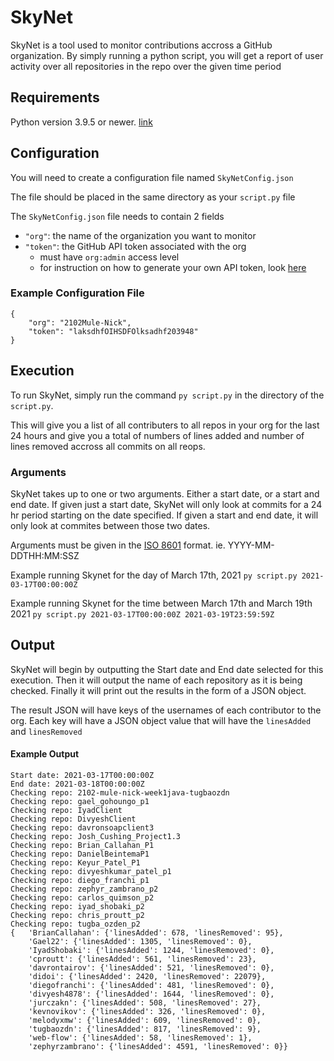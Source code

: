 # SkyNet

SkyNet is a tool used to monitor contributions accross a GitHub organization.  By simply running a python script, you will get a report of user activity over all repositories in the repo over the given time period

## Requirements

Python version 3.9.5 or newer. [link](https://www.python.org/downloads/)

## Configuration

You will need to create a configuration file named `SkyNetConfig.json`

The file should be placed in the same directory as your `script.py` file

The `SkyNetConfig.json` file needs to contain 2 fields
- `"org"`: the name of the organization you want to monitor
- `"token"`: the GitHub API token associated with the org 
  - must have `org:admin` access level
  - for instruction on how to generate your own API token, look [here](https://docs.github.com/en/github/authenticating-to-github/keeping-your-account-and-data-secure/creating-a-personal-access-token)

### Example Configuration File

``` 
{
    "org": "2102Mule-Nick",
    "token": "laksdhfOIHSDFOlksadhf203948"
} 
```

## Execution

To run SkyNet, simply run the command `py script.py` in the directory of the `script.py`.

This will give you a list of all contributers to all repos in your org for the last 24 hours and give you a total of numbers of lines added and number of lines removed accross all commits on all reops.

### Arguments

SkyNet takes up to one or two arguments.  Either a start date, or a start and end date.  If given just a start date, SkyNet will only look at commits for a 24 hr period starting on the date specified.  If given a start and end date, it will only look at commites between those two dates.

Arguments must be given in the [ISO 8601](https://en.wikipedia.org/wiki/ISO_8601) format.  ie. YYYY-MM-DDTHH:MM:SSZ

Example running Skynet for the day of March 17th, 2021 `py script.py 2021-03-17T00:00:00Z`

Example running Skynet for the time between March 17th and March 19th 2021 `py script.py 2021-03-17T00:00:00Z 2021-03-19T23:59:59Z`

## Output

SkyNet will begin by outputting the Start date and End date selected for this execution.  Then it will output the name of each repository as it is being checked.  Finally it will print out the results in the form of a JSON object.

The result JSON will have keys of the usernames of each contributor to the org.  Each key will have a JSON object value that will have the `linesAdded` and  `linesRemoved`

#### Example Output

```
Start date: 2021-03-17T00:00:00Z
End date: 2021-03-18T00:00:00Z
Checking repo: 2102-mule-nick-week1java-tugbaozdn
Checking repo: gael_gohoungo_p1
Checking repo: IyadClient
Checking repo: DivyeshClient
Checking repo: davronsoapclient3
Checking repo: Josh_Cushing_Project1.3
Checking repo: Brian_Callahan_P1
Checking repo: DanielBeintemaP1
Checking repo: Keyur_Patel_P1
Checking repo: divyeshkumar_patel_p1
Checking repo: diego_franchi_p1
Checking repo: zephyr_zambrano_p2
Checking repo: carlos_quimson_p2
Checking repo: iyad_shobaki_p2
Checking repo: chris_proutt_p2
Checking repo: tugba_ozden_p2
{   'BrianCallahan': {'linesAdded': 678, 'linesRemoved': 95},
    'Gael22': {'linesAdded': 1305, 'linesRemoved': 0},
    'IyadShobaki': {'linesAdded': 1244, 'linesRemoved': 0},
    'cproutt': {'linesAdded': 561, 'linesRemoved': 23},
    'davrontairov': {'linesAdded': 521, 'linesRemoved': 0},
    'didoi': {'linesAdded': 2420, 'linesRemoved': 22079},
    'diegofranchi': {'linesAdded': 481, 'linesRemoved': 0},
    'divyesh4878': {'linesAdded': 1644, 'linesRemoved': 0},
    'jurczakn': {'linesAdded': 508, 'linesRemoved': 27},
    'kevnovikov': {'linesAdded': 326, 'linesRemoved': 0},
    'melodyxmw': {'linesAdded': 609, 'linesRemoved': 0},
    'tugbaozdn': {'linesAdded': 817, 'linesRemoved': 9},
    'web-flow': {'linesAdded': 58, 'linesRemoved': 1},
    'zephyrzambrano': {'linesAdded': 4591, 'linesRemoved': 0}}
    
```
